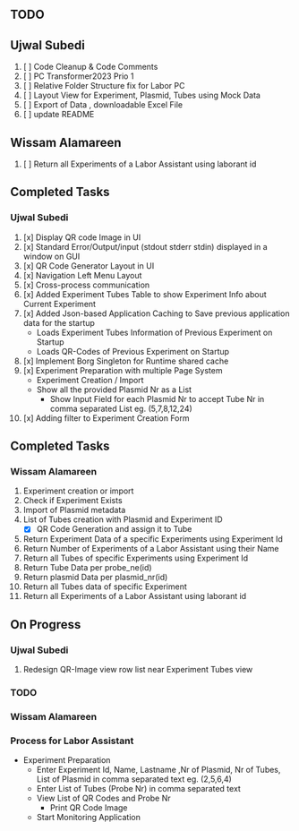 ## TODO
## Ujwal Subedi
1. [ ] Code Cleanup & Code Comments
2. [ ] PC Transformer2023 Prio 1
3. [ ] Relative Folder Structure fix for Labor PC
4. [ ] Layout View for Experiment, Plasmid, Tubes using Mock Data
5. [ ] Export of Data , downloadable Excel File
6. [ ] update README 

## Wissam Alamareen
1. [ ] Return all Experiments of a Labor Assistant using laborant id

## Completed Tasks
### Ujwal Subedi
1. [x] Display QR code Image in UI
2. [x] Standard Error/Output/input (stdout stderr stdin) displayed in a window on GUI
3. [x] QR Code Generator Layout in UI
4. [x] Navigation Left Menu Layout
5. [x] Cross-process communication
6. [x] Added Experiment Tubes Table to show Experiment Info about Current Experiment
7. [x] Added Json-based Application Caching to Save previous application data for the startup
    - Loads Experiment Tubes Information of Previous Experiment on Startup
    - Loads QR-Codes of Previous Experiment on Startup
8. [x] Implement Borg Singleton for Runtime shared cache
9. [x] Experiment Preparation with multiple Page System 
    - Experiment Creation / Import
    - Show all the provided Plasmid Nr as a List 
        -  Show Input Field for each Plasmid Nr to accept Tube Nr in comma separated List eg. (5,7,8,12,24)
10. [x] Adding filter to Experiment Creation Form

## Completed Tasks
### Wissam Alamareen
1. Experiment creation or import
2. Check if Experiment Exists
3. Import of Plasmid metadata
4. List of Tubes creation with Plasmid and Experiment ID
    - [x] QR Code Generation and assign it to Tube
5. Return Experiment Data of a specific Experiments using Experiment Id
6. Return Number of Experiments of a Labor Assistant using their Name
7. Return all Tubes of specific Experiments using Experiment Id
8. Return Tube Data per probe_ne(id)
9. Return plasmid Data per plasmid_nr(id)
10. Return all Tubes data of specific Experiment
11. Return all Experiments of a Labor Assistant using laborant id


## On Progress
### Ujwal Subedi
1. Redesign QR-Image view row list near Experiment Tubes view


### TODO
### Wissam Alamareen


### Process for Labor Assistant
- Experiment Preparation
  - Enter Experiment Id, Name, Lastname ,Nr of Plasmid, Nr of Tubes, List of Plasmid in comma separated text eg. (2,5,6,4)
  - Enter List of Tubes (Probe Nr) in comma separated text
  - View List of QR Codes and Probe Nr 
    - Print QR Code Image 
  - Start Monitoring Application
